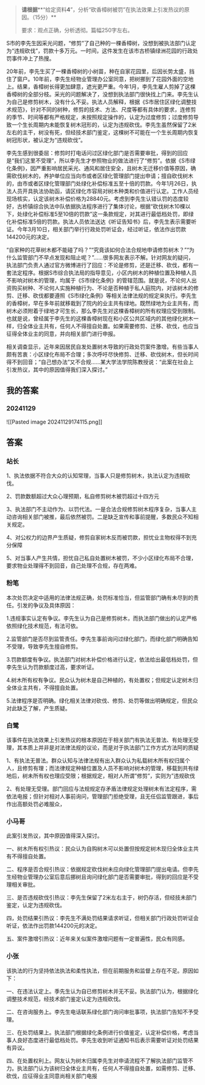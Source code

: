 
> **请根据****“给定资料**4**”，分析“砍香樟树被罚”在执法效果上引发热议的原因。（15分）**
> 
> 要求：观点正确，分析透彻。篇幅250字左右。



S市的李先生因采光问题，“修剪”了自己种的一棵香樟树，没想到被执法部门认定为“违规砍伐”，罚款十多万元。一时间，这件发生在该市古桥镇绿洲花园的行政处罚事件冲上了热搜。

20年前，李先生买了一棵香樟树的小树苗，种在自家花园里，后因长势太盛，挡住了窗户。10年前，李先生经物业管理办公室同意，把树挪到了花园外面的空地上。结果，香樟树长得更加肆意，遮光更严重。今年1月，李先生雇人剪掉了这棵香樟树的全部分枝。采光的问题解决了，没想到执法部门很快找上门来。李先生认为自己是修剪树木，没有什么不妥。执法人员解释，根据《S市居住区绿化调整技术规范》，针对不同的树种，修剪的技术、方法、尺度等都有具体的要求，连修剪的季节、时间等都有严格规定，未按照规定操作的，认定为过度修剪；过度修剪导致一个生长周期内未能恢复树木冠形的，认定为违规砍伐。李先生虽然保留了2米左右的主干，树没有死，但经技术部门鉴定，这棵树不可能在一个生长周期内恢复树冠形状，被认定为“违规砍伐”。

李先生感到很委屈：修剪时打电话问过区绿化部门是否需要审批，得到的回应是“我们这里不受理”，所以李先生才参照物业的做法进行了“修剪”。依据《S市绿化条例》，因严重影响居民采光、通风和居住安全，且树木无迁移价值等原因，确需砍伐树木的，养护单位应当向市或者区绿化管理部门提出申请；擅自砍伐树木的，由市或者区绿化管理部门处绿化补偿标准五至十倍的罚款。今年1月26日，执法人员开具执法协助函，请区绿化市容局对树木种类和价值进行认定。工作人员经现场核实，认定该树木补偿价格为28840元。考虑到李先生认错认罚的态度较好，古桥镇综合执法中队依据执法程序进行了集体讨论，根据“砍伐树木10棵以下，处绿化补偿标准5至10倍的罚款”这一条款规定，对其进行最低档处罚，即绿化补偿标准5倍的罚款。执法人员依法送达《听证告知书》后，李先生表示需要听证。今年3月10日，相关部门举行行政处罚听证会，经过听证，依法作出罚款144200元的决定。

“自家种的花草树木都不能碰了吗？”“究竟该如何合法合规地申请修剪树木？”“为什么监管部门不早点发现和阻止呢？”……很多网友表示不解。针对网友的疑问，执法部门负责人通过官方微博进行了回应：不论是修剪，还是迁移、砍伐，都有一套法定程序。根据S市综合执法局的指导意见，小区内树木的种植位置及种植人员不影响对树木的管理，均属于《S市绿化条例》的管辖范围。就是说，不论何人出资购买树种、不论何人实施种植行为、不论是否种植于私人庭院内，对该树木的修剪、迁移、砍伐都要遵照《S市绿化条例》等相关法律法规的规定来执行。李先生的香樟树，早在多年前就移栽到了院内的业主共有绿地。既然绿地为业主共有，而树木必须附着于绿地才可生长，那么李先生对这棵香樟树的所有权理应受到限制。也就是说，曾经属于李先生的这棵香樟树现在和小区公共区域内的其他绿化树木一样，归全体业主共有，任何人不得擅自处置。如果需要修剪、迁移、砍伐，也应当征得全体业主的同意，并向相关部门进行申报。

相关调查显示，近年来因居民自发处置树木导致的行政处罚案件激增。有些当事人颇有苦衷：小区绿化布局不合理；多次呼吁尽快修剪、迁移、砍伐树木，但长时间得不到回音；“自己想办法”又不合规……某大学法学院陈教授说：“此案在社会上引发热议，其中的原因值得我们深入探讨。”

## 我的答案

### 20241129

![[Pasted image 20241129174115.png]]


## 答案

### 站长 

1、执法依据不符合大众的认知常理，当事人只是修剪树木，执法认定为违规砍伐。 

2、罚款数额超过大众心理预期，私自修剪树木被罚超过十四方元 

3、执法部门不主动作为、以罚代法。一是合法合规修剪树木程序复杂，当事人主动咨询相关部门被推，最后依然被罚。二是缺乏宣传和事前提醒，多数民众不知相关规定。 

4、对公权力的边界产生质疑，修剪自家树木反而被罚款，担忧业主物权得不到充分保障 

5、对当事人产生共情，担忧自己私自处置树木被罚，不少小区绿化布局不合理，要求物业处理得不到回音，自己处理不合规，存在两难。

### 粉笔

本次处罚决定中适用的法律法规正确，处罚标准恰当，但监管部门确有未尽到的责任。引发的争议及具体原因：

1.违规事实认定有争议。李先生认为自己是修剪树木，而执法部门做出的认定严格依照绿化技术规范，有法可依。

2.监管部门是否尽到监管责任。李先生事前询问过绿化部门，而绿化部门明确告知不受理，导致李先生擅自修剪。

3.罚款额度有争议。执法部门对树木补偿价格进行认定，依法给出最低档处罚，但李先生认为罚款额度过高，要求听证。

4.树木所有权有争议。民众认为树木是自己种植的，有处置权；但规定认定树木归全体业主共有，不得擅自处置。

5.法律程序是否明确。绿化相关法律对砍伐、修剪、处罚等做出明确规定，但民众对此缺乏了解，产生质疑。

### 白鹭

该事件在执法效果上引发热议的根本原因在于相关部门有执法无普法、有处理无受理，其本质上并非是对法律法规的议论，而是对于执法部门工作方式方法阿的质疑 

1、有执法无普法。群众认知与法律法规有出入群众认为私载树木所有权归属个人，且修剪有理；而法律规定种植位置及人员不影响对树木的管理，移载到共有绿地后，树未所有权也理应受限；根据规定，相对人所谓”修剪”，实则为”违规砍伐 

2、有处理无受理。部门回应与法规规定存矛盾法律规定处理树未有法定程序，需依法电报；但针对相对人事前询问，管理部门拒绝受理，且无任侣监管跟进，事后作出高额处罚必难服众，

### 小马哥

此案引发热议，其中原因值得深入探讨。

一、树木所有权引热议：民众认为自购树木可以处置但按规定树木现归全体业主共有不得擅自处置。

二、程序是否合规引热议：依据规定砍伐树未应向绿化管理部门提出电请。但李先生经物业管理办公室后意后挪树且询问绿化部门是否需要审批，得到的回应是不受理相关审批。

三、是否违规砍伐引热议：李先生保留了2米左右主于，树仍存活，但经技未部门鉴定，认定为违规砍伐。

四，处罚结果引热议：李先生不满处罚结果请求听证，但相关部门行政处罚听证会听证，依法作出罚款144200元的决定。

五、案件激增引热议：近年来关似案件激增问题有一定普遍性，民众有同感。

### 小张

该执法的行为坚持依法执法和柔性执法，但在前期服务和监督上存在不足。原因如下：

一、在违法认定上。季先生认为自已修剪树木并无不妥。执法部门认为，根据绿化调整技术规范，经技术部门鉴定认定为违规砍伐。

二、在咨询服务上。李先生电话联系绿化部门询问审批事项，执法部门告知不予受理。

三、在处罚结果上。执法部门根据绿化条例进行价值鉴定，认定补偿价格，考虑当事人良好态度进行最低档处罚。李先生收到听证通知书后表示需要听证对处罚结果有异议。

四、在处置权利上。网友认为树木归属李先生对申请流程不了解执法部门监管不力。执法部门认为该树归全体业主共有，任何人不得擅自处置，如需修剪、迁移、砍伐，应征得业主同意尚相关部门电报


